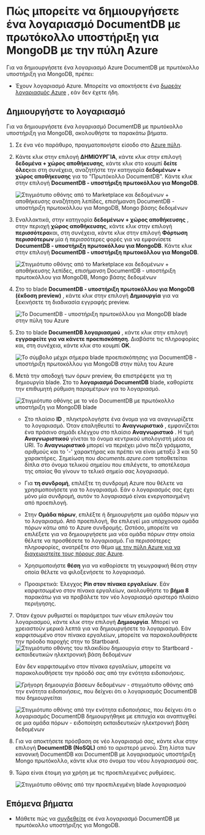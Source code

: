 <properties 
    pageTitle="Δημιουργία λογαριασμού DocumentDB με πρωτόκολλο υποστήριξη για MongoDB | Microsoft Azure" 
    description="Μάθετε πώς μπορείτε να δημιουργήσετε ένα λογαριασμό DocumentDB με πρωτόκολλο υποστήριξη για MongoDB, τώρα διαθέσιμη για προεπισκόπηση." 
    services="documentdb" 
    authors="AndrewHoh" 
    manager="jhubbard" 
    editor="" 
    documentationCenter=""/>

<tags 
    ms.service="documentdb" 
    ms.workload="data-services" 
    ms.tgt_pltfrm="na" 
    ms.devlang="na" 
    ms.topic="article" 
    ms.date="10/20/2016" 
    ms.author="anhoh"/>

# <a name="how-to-create-a-documentdb-account-with-protocol-support-for-mongodb-using-the-azure-portal"></a>Πώς μπορείτε να δημιουργήσετε ένα λογαριασμό DocumentDB με πρωτόκολλο υποστήριξη για MongoDB με την πύλη Azure

Για να δημιουργήσετε ένα λογαριασμό Azure DocumentDB με πρωτόκολλο υποστήριξη για MongoDB, πρέπει:

- Έχουν λογαριασμό Azure. Μπορείτε να αποκτήσετε ένα [δωρεάν λογαριασμός Azure](https://azure.microsoft.com/free/) , εάν δεν έχετε ήδη.

## <a name="create-the-account"></a>Δημιουργήστε το λογαριασμό  

Για να δημιουργήσετε ένα λογαριασμό DocumentDB με πρωτόκολλο υποστήριξη για MongoDB, ακολουθήστε τα παρακάτω βήματα.

1. Σε ένα νέο παράθυρο, πραγματοποιήστε είσοδο στο [Azure πύλη](https://portal.azure.com).
2. Κάντε κλικ στην επιλογή **ΔΗΜΙΟΥΡΓΊΑ**, κάντε κλικ στην επιλογή **δεδομένα + χώρος αποθήκευσης**, κάντε κλικ στο κουμπί **δείτε όλες**και στη συνέχεια, αναζητήστε την κατηγορία **δεδομένων + χώρος αποθήκευσης** για το "Πρωτόκολλο DocumentDB". Κάντε κλικ στην επιλογή **DocumentDB - υποστήριξη πρωτοκόλλου για MongoDB**.

    ![Στιγμιότυπο οθόνης από το Marketplace και δεδομένων + αποθήκευσης αναζήτηση λεπίδες, επισήμανση DocumentDB - υποστήριξη πρωτοκόλλου για MongoDB, Mongo βάσης δεδομένων](./media/documentdb-create-mongodb-account/marketplacegallery2.png)

3. Εναλλακτικά, στην κατηγορία **δεδομένων + χώρος αποθήκευσης** , στην περιοχή **χώρος αποθήκευσης**, κάντε κλικ στην επιλογή **περισσότερα**και, στη συνέχεια, κάντε κλικ στην επιλογή **Φόρτωση περισσότερων** μία ή περισσότερες φορές για να εμφανίσετε **DocumentDB - υποστήριξη πρωτοκόλλου για MongoDB**. Κάντε κλικ στην επιλογή **DocumentDB - υποστήριξη πρωτοκόλλου για MongoDB**.

    ![Στιγμιότυπο οθόνης από το Marketplace και δεδομένων + αποθήκευσης λεπίδες, επισήμανση DocumentDB - υποστήριξη πρωτοκόλλου για MongoDB, Mongo βάσης δεδομένων](./media/documentdb-create-mongodb-account/marketplacegallery1.png)

4. Στο το blade **DocumentDB - υποστήριξη πρωτοκόλλου για MongoDB (έκδοση preview)** , κάντε κλικ στην επιλογή **Δημιουργία** για να ξεκινήσετε τη διαδικασία εγγραφής preview.

    ![Το DocumentDB - υποστήριξη πρωτοκόλλου για MongoDB blade στην πύλη του Azure](./media/documentdb-create-mongodb-account/marketplacegallery3.png)

5. Στο το blade **DocumentDB λογαριασμού** , κάντε κλικ στην επιλογή **εγγραφείτε για να κάνετε προεπισκόπηση**. Διαβάστε τις πληροφορίες και, στη συνέχεια, κάντε κλικ στο κουμπί **OK**.

    ![Το σύμβολο μέχρι σήμερα blade προεπισκόπησης για DocumentDB - υποστήριξη πρωτοκόλλου για MongoDB στην πύλη του Azure](./media/documentdb-create-mongodb-account/registerforpreview.png)

6.  Μετά την αποδοχή των όρων preview, θα επιστρέψετε για τη δημιουργία blade.  Στο το **λογαριασμό DocumentDB** blade, καθορίστε την επιθυμητή ρύθμιση παραμέτρων για το λογαριασμό.

    ![Στιγμιότυπο οθόνης με το νέο DocumentDB με πρωτόκολλο υποστήριξη για MongoDB blade](./media/documentdb-create-mongodb-account/create-documentdb-mongodb-account.png)


    - Στο πλαίσιο **ID** , πληκτρολογήστε ένα όνομα για να αναγνωρίζετε το λογαριασμό.  Όταν επαληθευτεί το **Αναγνωριστικό** , εμφανίζεται ένα πράσινο σημάδι ελέγχου στο πλαίσιο **Αναγνωριστικό** . Η τιμή **Αναγνωριστικού** γίνεται το όνομα κεντρικού υπολογιστή μέσα σε URI. Το **Αναγνωριστικό** μπορεί να περιέχει μόνο πεζά γράμματα, αριθμούς και το '-' χαρακτήρας και πρέπει να είναι μεταξύ 3 και 50 χαρακτήρες. Σημείωση που *documents.azure.com* τοποθετείται δίπλα στο όνομα τελικού σημείου που επιλέγετε, το αποτέλεσμα της οποίας θα γίνουν το τελικό σημείο σας λογαριασμό.

    - Για **τη συνδρομή**, επιλέξτε τη συνδρομή Azure που θέλετε να χρησιμοποιήσετε για το λογαριασμό. Εάν ο λογαριασμός σας έχει μόνο μία συνδρομή, αυτόν το λογαριασμό είναι ενεργοποιημένη από προεπιλογή.

    - Στην **Ομάδα πόρων**, επιλέξτε ή δημιουργήστε μια ομάδα πόρων για το λογαριασμό.  Από προεπιλογή, θα επιλεγεί μια υπάρχουσα ομάδα πόρων κάτω από το Azure συνδρομής.  Ωστόσο, μπορείτε να επιλέξετε για να δημιουργήσετε μια νέα ομάδα πόρων στην οποία θέλετε να προσθέσετε το λογαριασμό. Για περισσότερες πληροφορίες, ανατρέξτε στο θέμα [με την πύλη Azure για να διαχειριστείτε τους πόρους σας Azure](resource-group-portal.md).

    - Χρησιμοποιήστε **θέση** για να καθορίσετε τη γεωγραφική θέση στην οποία θέλετε να φιλοξενήσετε το λογαριασμό.
    
    - Προαιρετικά: Έλεγχος **Pin στον πίνακα εργαλείων**. Εάν καρφιτσωμένο στον πίνακα εργαλείων, ακολουθήστε το **βήμα 8** παρακάτω για να προβάλετε τον νέο λογαριασμό αριστερό πλαίσιο περιήγησης.

7.  Όταν έχουν ρυθμιστεί οι παράμετροι των νέων επιλογών του λογαριασμού, κάντε κλικ στην επιλογή **Δημιουργία**.  Μπορεί να χρειαστούν μερικά λεπτά για να δημιουργήσετε το λογαριασμό.  Εάν καρφιτσωμένο στον πίνακα εργαλείων, μπορείτε να παρακολουθήσετε την πρόοδο παροχής στην το Startboard.  
    ![Στιγμιότυπο οθόνης του πλακιδίου δημιουργία στην το Startboard - εκπαιδευτικών ηλεκτρονική βάση δεδομένων](./media/documentdb-create-mongodb-account/create-nosql-db-databases-json-tutorial-3.png)  

    Εάν δεν καρφιτσωμένο στον πίνακα εργαλείων, μπορείτε να παρακολουθήσετε την πρόοδό σας από την ενότητα ειδοποιήσεις.  

    ![Γρήγορη δημιουργία βάσεων δεδομένων - στιγμιότυπο οθόνης από την ενότητα ειδοποιήσεις, που δείχνει ότι ο λογαριασμός DocumentDB που δημιουργείται](./media/documentdb-create-mongodb-account/create-nosql-db-databases-json-tutorial-4.png)  

    ![Στιγμιότυπο οθόνης από την ενότητα ειδοποιήσεις, που δείχνει ότι ο λογαριασμός DocumentDB δημιουργήθηκε με επιτυχία και αναπτυχθεί σε μια ομάδα πόρων - ειδοποίηση εκπαιδευτικών ηλεκτρονική βάση δεδομένων](./media/documentdb-create-mongodb-account/create-nosql-db-databases-json-tutorial-5.png)

8.  Για να αποκτήσετε πρόσβαση σε νέο λογαριασμό σας, κάντε κλικ στην επιλογή **DocumentDB (NoSQL)** από το αριστερό μενού. Στη λίστα των κανονική DocumentDB και DocumentDB με λογαριασμούς υποστήριξη Mongo πρωτόκολλο, κάντε κλικ στο όνομα του νέου λογαριασμού σας.

9.  Τώρα είναι έτοιμη για χρήση με τις προεπιλεγμένες ρυθμίσεις. 

    ![Στιγμιότυπο οθόνης από την προεπιλεγμένη blade λογαριασμού](./media/documentdb-create-mongodb-account/defaultaccountblades.png)
    

## <a name="next-steps"></a>Επόμενα βήματα


- Μάθετε πώς να [συνδεθείτε](documentdb-connect-mongodb-account.md) σε ένα λογαριασμό DocumentDB με πρωτόκολλο υποστήριξης για MongoDB.

 

